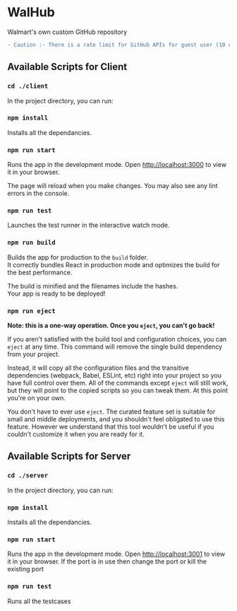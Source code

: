 # WalHub

Walmart's own custom GitHub repository

```diff
- Caution :- There is a rate limit for GitHub APIs for guest user (10 calls per minute)
```

## Available Scripts for Client

### `cd ./client`

In the project directory, you can run:

### `npm install`

Installs all the dependancies.

### `npm run start`

Runs the app in the development mode.
Open [http://localhost:3000](http://localhost:3000) to view it in your browser.

The page will reload when you make changes.
You may also see any lint errors in the console.

### `npm run test`

Launches the test runner in the interactive watch mode.

### `npm run build`

Builds the app for production to the `build` folder.\
It correctly bundles React in production mode and optimizes the build for the best performance.

The build is minified and the filenames include the hashes.\
Your app is ready to be deployed!

### `npm run eject`

**Note: this is a one-way operation. Once you `eject`, you can't go back!**

If you aren't satisfied with the build tool and configuration choices, you can `eject` at any time. This command will remove the single build dependency from your project.

Instead, it will copy all the configuration files and the transitive dependencies (webpack, Babel, ESLint, etc) right into your project so you have full control over them. All of the commands except `eject` will still work, but they will point to the copied scripts so you can tweak them. At this point you're on your own.

You don't have to ever use `eject`. The curated feature set is suitable for small and middle deployments, and you shouldn't feel obligated to use this feature. However we understand that this tool wouldn't be useful if you couldn't customize it when you are ready for it.

## Available Scripts for Server

### `cd ./server`

In the project directory, you can run:

### `npm install`

Installs all the dependancies.

### `npm run start`

Runs the app in the development mode.
Open [http://localhost:3001](http://localhost:3000) to view it in your browser.
If the port is in use then change the port or kill the existing port

### `npm run test`

Runs all the testcases
